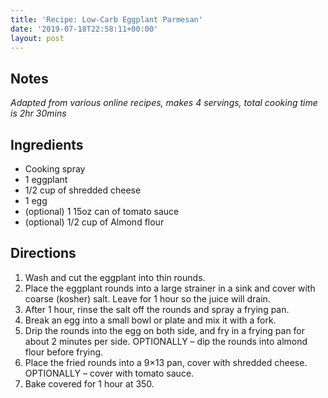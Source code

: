```yaml
---
title: 'Recipe: Low-Carb Eggplant Parmesan'
date: '2019-07-18T22:58:11+00:00'
layout: post
---
```


## Notes
*Adapted from various online recipes, makes 4 servings,
total cooking time is 2hr 30mins*

## Ingredients
* Cooking spray
* 1 eggplant
* 1/2 cup of shredded cheese
* 1 egg
* (optional) 1 15oz can of tomato sauce
* (optional) 1/2 cup of Almond flour

## Directions
1. Wash and cut the eggplant into thin rounds.
2. Place the eggplant rounds into a large strainer in a sink and cover with coarse (kosher) salt. Leave for 1 hour so the juice will drain.
3. After 1 hour, rinse the salt off the rounds and spray a frying pan.
4. Break an egg into a small bowl or plate and mix it with a fork.
5. Drip the rounds into the egg on both side, and fry in a frying pan for about 2 minutes per side. OPTIONALLY – dip the rounds into almond flour before frying.
6. Place the fried rounds into a 9×13 pan, cover with shredded cheese. OPTIONALLY – cover with tomato sauce.
7. Bake covered for 1 hour at 350.
